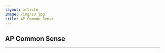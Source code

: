 ```yaml
---
layout: article
image: /img/10.jpg
title: AP Common Sense
---
```


<h2>AP Common Sense</h2>
	
<hr style="border-color:#7D7D7D;height:0.5px;">

